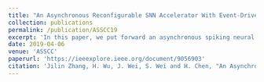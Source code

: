 ```yaml
---
title: "An Asynchronous Reconfigurable SNN Accelerator With Event-Driven Time Step Update"
collection: publications
permalink: /publication/ASSCC19
excerpt: 'In this paper, we put forward an asynchronous spiking neural network (SNN) accelerator with 1024 neurons and 1 million synapses, which is reconfigurable in terms of network connection and neuron parameters. Bundled data asynchronous circuits are adopted to design the neuromorphic computation core and mesh network. Multicast communication is used to transmit packet among and within each core for less packet transmission and better energy efficiency. A novel time step update mechanism, which updates neurons in an event-driven manner without considering the chip-wide activity of other unrelated neurons, is proposed to improve the performance of speed. The SNN accelerator is verified by classifying MNIST handwritten digit with Xilinx VC707 FPGA. The results show that the accelerator achieves 98% accuracy with MINST database, and more than 1 GIPS/W energy efficiency which is 32 times better than previous work.'
date: 2019-04-06
venue: 'ASSCC'
paperurl: 'https://ieeexplore.ieee.org/document/9056903'
citation: 'Jilin Zhang, H. Wu, J. Wei, S. Wei and H. Chen, "An Asynchronous Reconfigurable SNN Accelerator With Event-Driven Time Step Update," 2019 IEEE Asian Solid-State Circuits Conference (A-SSCC), Macau, Macao, 2019, pp. 213-216, doi: 10.1109/A-SSCC47793.2019.9056903.'
---
```

